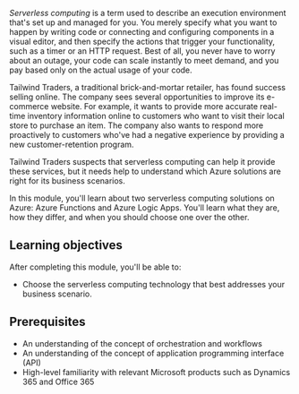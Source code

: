 *Serverless computing* is a term used to describe an execution environment that's set up and managed for you.  You merely specify what you want to happen by writing code or connecting and configuring components in a visual editor, and then specify the actions that trigger your functionality, such as a timer or an HTTP request.  Best of all, you never have to worry about an outage, your code can scale instantly to meet demand, and you pay based only on the actual usage of your code.

Tailwind Traders, a traditional brick-and-mortar retailer, has found success selling online.  The company sees several opportunities to improve its e-commerce website.  For example, it wants to provide more accurate real-time inventory information online to customers who want to visit their local store to purchase an item.  The company also wants to respond more proactively to customers who've had a negative experience by providing a new customer-retention program. 

Tailwind Traders suspects that serverless computing can help it provide these services, but it needs help to understand which Azure solutions are right for its business scenarios.

In this module, you'll learn about two serverless computing solutions on Azure: Azure Functions and Azure Logic Apps.  You'll learn what they are, how they differ, and when you should choose one over the other.

## Learning objectives

After completing this module, you'll be able to:

- Choose the serverless computing technology that best addresses your business scenario.

## Prerequisites

- An understanding of the concept of orchestration and workflows
- An understanding of the concept of application programming interface (API)
- High-level familiarity with relevant Microsoft products such as Dynamics 365 and Office 365
